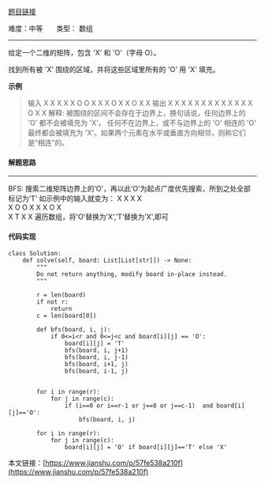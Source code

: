 [题目链接](https://leetcode-cn.com/problems/surrounded-regions/)

难度：中等         &nbsp;&nbsp;&nbsp;&nbsp;&nbsp;&nbsp;类型：  数组
***
 给定一个二维的矩阵，包含 'X' 和 'O'（字母 O）。

找到所有被 'X' 围绕的区域，并将这些区域里所有的 'O' 用 'X' 填充。

 
**示例**
> 输入
X X X X
X O O X
X X O X
X O X X
输出
X X X X
X X X X
X X X X
X O X X
解释:
被围绕的区间不会存在于边界上，换句话说，任何边界上的 'O' 都不会被填充为 'X'。 任何不在边界上，或不与边界上的 'O' 相连的 'O' 最终都会被填充为 'X'。如果两个元素在水平或垂直方向相邻，则称它们是“相连”的。

#### 解题思路
***
 BFS:
搜索二维矩阵边界上的‘O'，再以此’O'为起点广度优先搜索，所到之处全部标记为‘T'
如示例中的输入就变为：
X X X X                   
X O O X
X X O X       
X T X X
遍历数组，将'O'替换为’X','T‘替换为’X',即可


#### 代码实现
```
class Solution:
    def solve(self, board: List[List[str]]) -> None:
        """
        Do not return anything, modify board in-place instead.
        """
        
        r = len(board)
        if not r:
            return 
        c = len(board[0])
        
        def bfs(board, i, j):
            if 0<=i<r and 0<=j<c and board[i][j] == 'O':
                board[i][j] = 'T'
                bfs(board, i, j+1)
                bfs(board, i, j-1)
                bfs(board, i+1, j)
                bfs(board, i-1, j)
        
       
        for i in range(r):
            for j in range(c):
                if (i==0 or i==r-1 or j==0 or j==c-1)  and board[i][j]=='O':
                    bfs(board, i, j)
        
        for i in range(r):
            for j in range(c):
                board[i][j] = 'O' if board[i][j]=='T' else 'X'
```

本文链接：[https://www.jianshu.com/p/57fe538a210f](https://www.jianshu.com/p/57fe538a210f)
